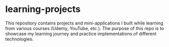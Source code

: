 # learning-projects
This repository contains projects and mini-applications I built while learning from various courses (Udemy, YouTube, etc.). The purpose of this repo is to showcase my learning journey and practice implementations of different technologies.  
